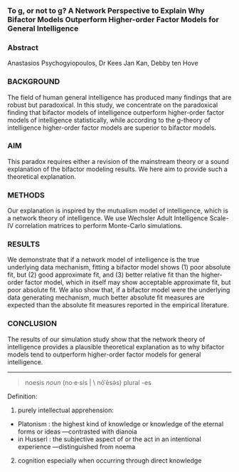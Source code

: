 ### To g, or not to g? A Network Perspective to Explain Why Bifactor Models Outperform Higher-order Factor Models for General Intelligence

### Abstract
Anastasios Psychogyiopoulos, Dr Kees Jan Kan, Debby ten Hove

### BACKGROUND
The field of human general intelligence has produced many findings that are robust but paradoxical. In this study, we concentrate on the paradoxical finding that bifactor models of intelligence outperform higher-order factor models of intelligence statistically, while according to the g-theory of intelligence higher-order factor models are superior to bifactor models.

### AIM
This paradox requires either a revision of the mainstream theory or a sound explanation of the bifactor modeling results. We here aim to provide such a theoretical explanation.
 
### METHODS
Our explanation is inspired by the mutualism model of intelligence, which is a network theory of intelligence. We use Wechsler Adult Intelligence Scale-IV correlation matrices to perform Monte-Carlo simulations. 

### RESULTS
We demonstrate that if a network model of intelligence is the true underlying data mechanism, fitting a bifactor model shows (1) poor absolute fit, but (2) good approximate fit, and (3) better relative fit than the higher-order factor model, which in itself may show acceptable approximate fit, but poor absolute fit. We also show that, if a bifactor model were the underlying data generating mechanism, much better absolute fit measures are expected than the absolute fit measures reported in the empirical literature.

### CONCLUSION
The results of our simulation study show that the network theory of intelligence provides a plausible theoretical explanation as to why bifactor models tend to outperform higher-order factor models for general intelligence.


***
> noesis
_noun_
(no·​e·​sis | \ nōˈēsə̇s)
plural -es

Definition:

1. purely intellectual apprehension:
+ Platonism : the highest kind of knowledge or knowledge of the eternal forms or ideas —contrasted with dianoia
+ in Husserl : the subjective aspect of or the act in an intentional experience —distinguished from noema
2. cognition especially when occurring through direct knowledge
